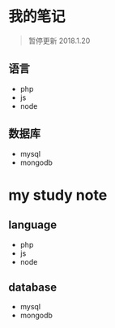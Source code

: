 # 我的笔记
> 暂停更新 2018.1.20
## 语言
- php
- js
- node

## 数据库
- mysql
- mongodb


# my study note
## language
- php
- js
- node

## database
- mysql
- mongodb

 